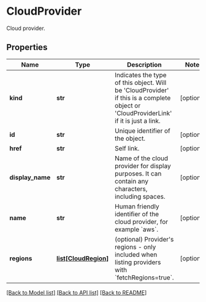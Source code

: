 # CloudProvider

Cloud provider.
## Properties
Name | Type | Description | Notes
------------ | ------------- | ------------- | -------------
**kind** | **str** | Indicates the type of this object. Will be &#39;CloudProvider&#39; if this is a complete object or &#39;CloudProviderLink&#39; if it is just a link. | [optional] 
**id** | **str** | Unique identifier of the object. | [optional] 
**href** | **str** | Self link. | [optional] 
**display_name** | **str** | Name of the cloud provider for display purposes. It can contain any characters, including spaces. | [optional] 
**name** | **str** | Human friendly identifier of the cloud provider, for example &#x60;aws&#x60;. | [optional] 
**regions** | [**list[CloudRegion]**](CloudRegion.md) | (optional) Provider&#39;s regions - only included when listing providers with &#x60;fetchRegions&#x3D;true&#x60;. | [optional] 

[[Back to Model list]](../README.md#documentation-for-models) [[Back to API list]](../README.md#documentation-for-api-endpoints) [[Back to README]](../README.md)


